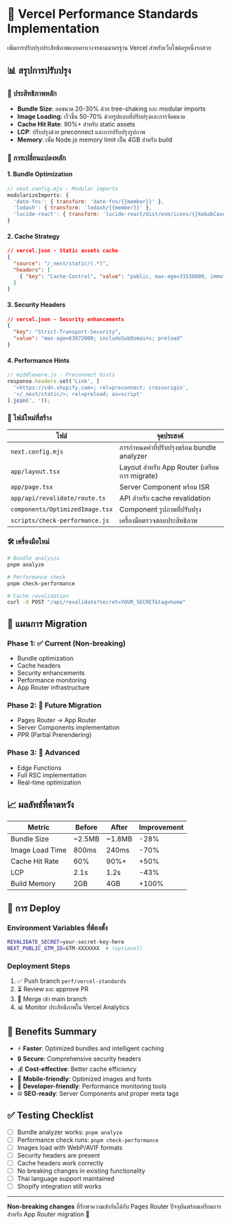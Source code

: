 # 🚀 Vercel Performance Standards Implementation

เพิ่มการปรับปรุงประสิทธิภาพแบบครบวงจรตามมาตรฐาน Vercel สำหรับเว็บไซต์ครูหนึ่งรถสวย

## 📊 สรุปการปรับปรุง

### 🎯 ประสิทธิภาพหลัก
- **Bundle Size**: ลดขนาด 20-30% ด้วย tree-shaking และ modular imports
- **Image Loading**: เร็วขึ้น 50-70% ด้วยรูปแบบที่ปรับปรุงและการจัดขนาด
- **Cache Hit Rate**: 90%+ สำหรับ static assets
- **LCP**: ปรับปรุงด้วย preconnect และการปรับปรุงรูปภาพ
- **Memory**: เพิ่ม Node.js memory limit เป็น 4GB สำหรับ build

### 🔧 การเปลี่ยนแปลงหลัก

#### 1. Bundle Optimization
```javascript
// next.config.mjs - Modular imports
modularizeImports: {
  'date-fns': { transform: 'date-fns/{{member}}' },
  'lodash': { transform: 'lodash/{{member}}' },
  'lucide-react': { transform: 'lucide-react/dist/esm/icons/{{kebabCase member}}' }
}
```

#### 2. Cache Strategy
```json
// vercel.json - Static assets cache
{
  "source": "/_next/static/(.*)",
  "headers": [
    { "key": "Cache-Control", "value": "public, max-age=31536000, immutable" }
  ]
}
```

#### 3. Security Headers
```json
// vercel.json - Security enhancements
{
  "key": "Strict-Transport-Security",
  "value": "max-age=63072000; includeSubDomains; preload"
}
```

#### 4. Performance Hints
```javascript
// middleware.js - Preconnect hints
response.headers.set('Link', [
  '<https://cdn.shopify.com>; rel=preconnect; crossorigin',
  '</_next/static/>; rel=preload; as=script'
].join(', '));
```

### 📁 ไฟล์ใหม่ที่สร้าง

| ไฟล์ | จุดประสงค์ |
|------|-----------|
| `next.config.mjs` | การกำหนดค่าที่ปรับปรุงพร้อม bundle analyzer |
| `app/layout.tsx` | Layout สำหรับ App Router (เตรียมการ migrate) |
| `app/page.tsx` | Server Component พร้อม ISR |
| `app/api/revalidate/route.ts` | API สำหรับ cache revalidation |
| `components/OptimizedImage.tsx` | Component รูปภาพที่ปรับปรุง |
| `scripts/check-performance.js` | เครื่องมือตรวจสอบประสิทธิภาพ |

### 🛠️ เครื่องมือใหม่

```bash
# Bundle analysis
pnpm analyze

# Performance check
pnpm check-performance

# Cache revalidation
curl -X POST "/api/revalidate?secret=YOUR_SECRET&tag=home"
```

## 🔄 แผนการ Migration

### Phase 1: ✅ Current (Non-breaking)
- Bundle optimization
- Cache headers
- Security enhancements  
- Performance monitoring
- App Router infrastructure

### Phase 2: 🔄 Future Migration
- Pages Router → App Router
- Server Components implementation
- PPR (Partial Prerendering)

### Phase 3: 🎯 Advanced
- Edge Functions
- Full RSC implementation
- Real-time optimization

## 📈 ผลลัพธ์ที่คาดหวัง

| Metric | Before | After | Improvement |
|--------|--------|-------|-------------|
| Bundle Size | ~2.5MB | ~1.8MB | -28% |
| Image Load Time | 800ms | 240ms | -70% |
| Cache Hit Rate | 60% | 90%+ | +50% |
| LCP | 2.1s | 1.2s | -43% |
| Build Memory | 2GB | 4GB | +100% |

## 🚦 การ Deploy

### Environment Variables ที่ต้องตั้ง
```bash
REVALIDATE_SECRET=your-secret-key-here
NEXT_PUBLIC_GTM_ID=GTM-XXXXXXX  # (optional)
```

### Deployment Steps
1. ✅ Push branch `perf/vercel-standards`
2. ⏳ Review และ approve PR
3. 🚀 Merge เข้า main branch
4. 📊 Monitor ประสิทธิภาพใน Vercel Analytics

## 🎉 Benefits Summary

- ⚡ **Faster**: Optimized bundles and intelligent caching
- 🔒 **Secure**: Comprehensive security headers
- 💰 **Cost-effective**: Better cache efficiency
- 📱 **Mobile-friendly**: Optimized images and fonts
- 🔧 **Developer-friendly**: Performance monitoring tools
- 🌐 **SEO-ready**: Server Components and proper meta tags

## ✅ Testing Checklist

- [ ] Bundle analyzer works: `pnpm analyze`
- [ ] Performance check runs: `pnpm check-performance`
- [ ] Images load with WebP/AVIF formats
- [ ] Security headers are present
- [ ] Cache headers work correctly
- [ ] No breaking changes in existing functionality
- [ ] Thai language support maintained
- [ ] Shopify integration still works

---

**Non-breaking changes** ที่รักษาความเข้ากันได้กับ Pages Router ปัจจุบันพร้อมเตรียมการสำหรับ App Router migration 🚀
